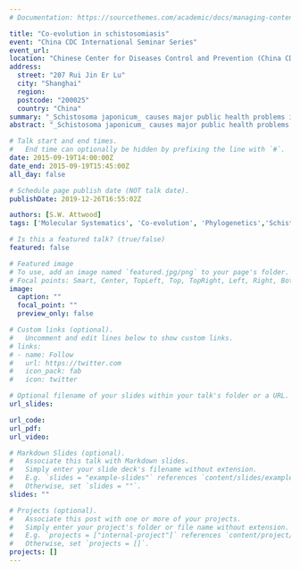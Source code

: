 ```yaml
---
# Documentation: https://sourcethemes.com/academic/docs/managing-content/

title: "Co-evolution in schistosomiasis"
event: "China CDC International Seminar Series"
event_url:
location: "Chinese Center for Diseases Control and Prevention (China CDC)"
address:
  street: "207 Rui Jin Er Lu"
  city: "Shanghai"
  region:
  postcode: "200025"
  country: "China"
summary: "_Schistosoma japonicum_ causes major public health problems in China and the Philippines; this parasite, which is transmitted by..."
abstract: "_Schistosoma japonicum_ causes major public health problems in China and the Philippines; this parasite, which is transmitted by freshwater snails of the species _Oncomelania hupensis_, causes the disease intestinal schistosomiasis in humans and cattle. Researchers working on _Schistosoma_ in Africa have described the relationship between the parasites and their snail intermediate hosts as coevolved or even as an evolutionary arms race. In this talk such an hypothesis of coevolution is evaluated for _S. japonicum_ and _O. hupensis_. The origins and radiation of the snails and the parasite across China, and the taxonomic validity of the sub-species of O. hupensis, are also discussed."

# Talk start and end times.
#   End time can optionally be hidden by prefixing the line with `#`.
date: 2015-09-19T14:00:00Z
date_end: 2015-09-19T15:45:00Z
all_day: false

# Schedule page publish date (NOT talk date).
publishDate: 2019-12-26T16:55:02Z

authors: [S.W. Attwood]
tags: ['Molecular Systematics', 'Co-evolution', 'Phylogenetics','Schistosomiasis']

# Is this a featured talk? (true/false)
featured: false

# Featured image
# To use, add an image named `featured.jpg/png` to your page's folder. 
# Focal points: Smart, Center, TopLeft, Top, TopRight, Left, Right, BottomLeft, Bottom, BottomRight.
image:
  caption: ""
  focal_point: ""
  preview_only: false

# Custom links (optional).
#   Uncomment and edit lines below to show custom links.
# links:
# - name: Follow
#   url: https://twitter.com
#   icon_pack: fab
#   icon: twitter

# Optional filename of your slides within your talk's folder or a URL.
url_slides:

url_code:
url_pdf:
url_video:

# Markdown Slides (optional).
#   Associate this talk with Markdown slides.
#   Simply enter your slide deck's filename without extension.
#   E.g. `slides = "example-slides"` references `content/slides/example-slides.md`.
#   Otherwise, set `slides = ""`.
slides: ""

# Projects (optional).
#   Associate this post with one or more of your projects.
#   Simply enter your project's folder or file name without extension.
#   E.g. `projects = ["internal-project"]` references `content/project/deep-learning/index.md`.
#   Otherwise, set `projects = []`.
projects: []
---
```

